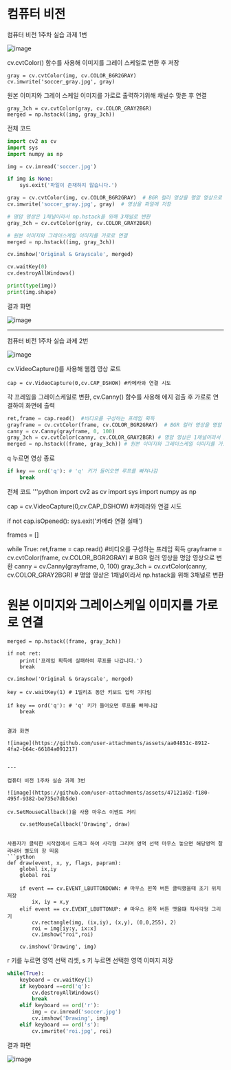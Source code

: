 # 컴퓨터 비전

컴퓨터 비전 1주차 실습 과제 1번

![image](https://github.com/user-attachments/assets/e5581abb-b905-458d-8495-ae00082d38c8)

cv.cvtColor() 함수를 사용해 이미지를 그레이 스케일로 변환 후 저장

    gray = cv.cvtColor(img, cv.COLOR_BGR2GRAY)
    cv.imwrite('soccer_gray.jpg', gray) 


원본 이미지와 그레이 스케일 이미지를 가로로 출력하기위해 채널수 맞춘 후 연결

    gray_3ch = cv.cvtColor(gray, cv.COLOR_GRAY2BGR)
    merged = np.hstack((img, gray_3ch))


전체 코드
```python
import cv2 as cv
import sys
import numpy as np

img = cv.imread('soccer.jpg')

if img is None:
    sys.exit('파일이 존재하지 않습니다.')

gray = cv.cvtColor(img, cv.COLOR_BGR2GRAY)  # BGR 컬러 영상을 명암 영상으로 변환
cv.imwrite('soccer_gray.jpg', gray)  # 영상을 파일에 저장

# 명암 영상은 1채널이라서 np.hstack을 위해 3채널로 변환
gray_3ch = cv.cvtColor(gray, cv.COLOR_GRAY2BGR)

# 원본 이미지와 그레이스케일 이미지를 가로로 연결
merged = np.hstack((img, gray_3ch))

cv.imshow('Original & Grayscale', merged)

cv.waitKey(0)
cv.destroyAllWindows()

print(type(img))
print(img.shape)
```

결과 화면

![image](https://github.com/user-attachments/assets/d54161ed-f290-448f-be32-7802b5c804e3)

---

컴퓨터 비전 1주차 실습 과제 2번

![image](https://github.com/user-attachments/assets/f33cb9ff-c729-4263-9b7a-88750fa5f50e)


cv.VideoCapture()를 사용해 웹켐 영상 로드

    cap = cv.VideoCapture(0,cv.CAP_DSHOW) #카메라와 연결 시도


각 프레임을 그레이스케일로 변환, cv.Canny() 함수를 사용해 에지 검출 후 가로로 연결하여 화면에 출력
```python
ret,frame = cap.read()  #비디오를 구성하는 프레임 획득
grayframe = cv.cvtColor(frame, cv.COLOR_BGR2GRAY)  # BGR 컬러 영상을 명암 영상으로 변환
canny = cv.Canny(grayframe, 0, 100)
gray_3ch = cv.cvtColor(canny, cv.COLOR_GRAY2BGR) # 명암 영상은 1채널이라서 np.hstack을 위해 3채널로 변환  
merged = np.hstack((frame, gray_3ch)) # 원본 이미지와 그레이스케일 이미지를 가로로 연결
```

q 누르면 영상 종료
```python
if key == ord('q'): # 'q' 키가 들어오면 루프를 빠져나감
    break
```

전체 코드
'''python
import cv2 as cv
import sys
import numpy as np

cap = cv.VideoCapture(0,cv.CAP_DSHOW) #카메라와 연결 시도

if not cap.isOpened():
    sys.exit('카메라 연결 실패')

frames = []

while True:
    ret,frame = cap.read()  #비디오를 구성하는 프레임 획득
    grayframe = cv.cvtColor(frame, cv.COLOR_BGR2GRAY)  # BGR 컬러 영상을 명암 영상으로 변환
    canny = cv.Canny(grayframe, 0, 100)
    gray_3ch = cv.cvtColor(canny, cv.COLOR_GRAY2BGR) # 명암 영상은 1채널이라서 np.hstack을 위해 3채널로 변환
    
# 원본 이미지와 그레이스케일 이미지를 가로로 연결
    merged = np.hstack((frame, gray_3ch))
    
    if not ret:
        print('프레임 획득에 실패하여 루프를 나갑니다.')
        break
    
    cv.imshow('Original & Grayscale', merged)
    
    key = cv.waitKey(1) # 1밀리초 동안 키보드 입력 기다림
 
    if key == ord('q'): # 'q' 키가 들어오면 루프를 빠져나감
        break
```

결과 화면

![image](https://github.com/user-attachments/assets/aa04851c-8912-4fa2-b64c-66184a091217)


---

컴퓨터 비전 1주차 실습 과제 3번

![image](https://github.com/user-attachments/assets/47121a92-f180-495f-9382-be735e7db5de)

cv.SetMouseCallback()을 사용 마우스 이벤트 처리

    cv.setMouseCallback('Drawing', draw)


사용자가 클릭한 시작점에서 드래그 하여 사각형 그리며 영역 선택 마우스 놓으면 해당영역 잘라내어 별도의 창 띄움
```python
def draw(event, x, y, flags, papram):
    global ix,iy
    global roi
    
    if event == cv.EVENT_LBUTTONDOWN: # 마우스 왼쪽 버튼 클릭했을때 초기 위치 저장
        ix, iy = x,y
    elif event == cv.EVENT_LBUTTONUP: # 마우스 왼쪽 버튼 땟을떄 직사각형 그리기
        cv.rectangle(img, (ix,iy), (x,y), (0,0,255), 2)
        roi = img[iy:y, ix:x]
        cv.imshow("roi",roi)
        
    cv.imshow('Drawing', img)
```


r 키를 누르면 영역 선택 리셋, s 키 누르면 선택한 영역 이미지 저장
```python
while(True):
    keyboard = cv.waitKey(1)
    if keyboard ==ord('q'):
        cv.destroyAllWindows()
        break
    elif keyboard == ord('r'):
        img = cv.imread('soccer.jpg')
        cv.imshow('Drawing', img)
    elif keyboard == ord('s'):
        cv.imwrite('roi.jpg', roi)
```

결과 화면

![image](https://github.com/user-attachments/assets/48cdb493-445c-48fa-82a7-3d268eab0b44)

